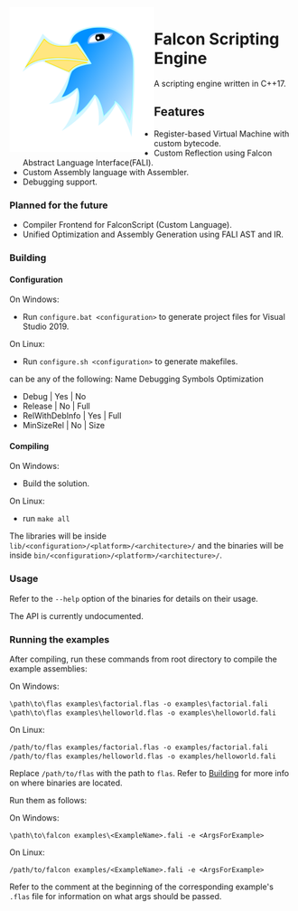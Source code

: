 <img alt="Falcon" align="left" width="256px" height="256px" src="./logos/falcon.svg">

# Falcon Scripting Engine

 A scripting engine written in C++17.

## Features

* Register-based Virtual Machine with custom bytecode.
* Custom Reflection using Falcon Abstract Language Interface(FALI).
* Custom Assembly language with Assembler.
* Debugging support.

### Planned for the future
* Compiler Frontend for FalconScript (Custom Language).
* Unified Optimization and Assembly Generation using FALI AST and IR.

### Building
#### Configuration
On Windows:  
* Run ```configure.bat <configuration>``` to generate project files for Visual Studio 2019. 

On Linux:  
* Run ```configure.sh <configuration>``` to generate makefiles.

<configuration> can be any of the following:
Name                  Debugging Symbols   Optimization
* Debug             | Yes               | No
* Release           | No                | Full
* RelWithDebInfo    | Yes               | Full
* MinSizeRel        | No                | Size

#### Compiling
On Windows:
* Build the solution.

On Linux:
* run ```make all```

The libraries will be inside ```lib/<configuration>/<platform>/<architecture>/``` and the binaries will be inside
```bin/<configuration>/<platform>/<architecture>/```.

### Usage
Refer to the ```--help``` option of the binaries for details on their usage.

The API is currently undocumented.

### Running the examples
After compiling, run these commands from root directory to compile the example assemblies:

On Windows:  
```
\path\to\flas examples\factorial.flas -o examples\factorial.fali
\path\to\flas examples\helloworld.flas -o examples\helloworld.fali
```

On Linux:  
```
/path/to/flas examples/factorial.flas -o examples/factorial.fali
/path/to/flas examples/helloworld.flas -o examples/helloworld.fali
```

Replace `/path/to/flas` with the path to `flas`. Refer to [Building](https://github.com/SarojKumar10/FalconScriptingEngine#Building)
for more info on where binaries are located.

Run them as follows:

On Windows:  
```
\path\to\falcon examples\<ExampleName>.fali -e <ArgsForExample>
```

On Linux:
```
/path/to/falcon examples/<ExampleName>.fali -e <ArgsForExample>
```

Refer to the comment at the beginning of the corresponding example's `.flas` file for information on what args should be passed.
